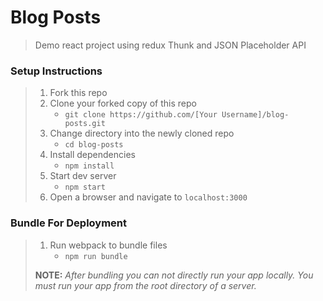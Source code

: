 # Blog Posts

> Demo react project using redux Thunk and JSON Placeholder API

### Setup Instructions

> 1. Fork this repo
> 1. Clone your forked copy of this repo
>    - `git clone https://github.com/[Your Username]/blog-posts.git`
> 1. Change directory into the newly cloned repo
>    - `cd blog-posts`
> 1. Install dependencies 
>    - `npm install`
> 1. Start dev server
>    - `npm start`
> 1. Open a browser and navigate to `localhost:3000`

### Bundle For Deployment

> 1. Run webpack to bundle files
>    - `npm run bundle`
> 
> **NOTE:** *After bundling you can not directly run your app locally. You must run your app from the root directory of a server.*
